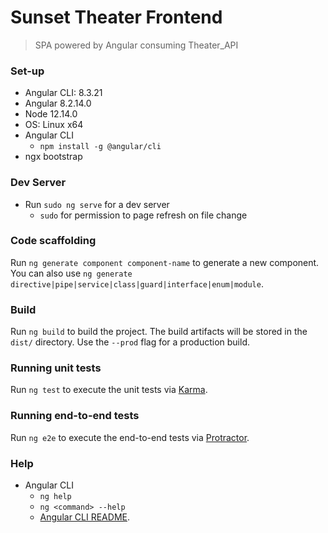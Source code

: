 # Sunset Theater Frontend

>SPA powered by Angular consuming Theater_API

### Set-up
* Angular CLI: 8.3.21
* Angular 8.2.14.0
* Node 12.14.0
* OS: Linux x64
* Angular CLI
    * `npm install -g @angular/cli`
* ngx bootstrap

### Dev Server

* Run `sudo ng serve` for a dev server
    * `sudo` for permission to page refresh on file change 
    

### Code scaffolding

Run `ng generate component component-name` to generate a new component. You can also use `ng generate directive|pipe|service|class|guard|interface|enum|module`.

### Build

Run `ng build` to build the project. The build artifacts will be stored in the `dist/` directory. Use the `--prod` flag for a production build.

### Running unit tests

Run `ng test` to execute the unit tests via [Karma](https://karma-runner.github.io).

### Running end-to-end tests

Run `ng e2e` to execute the end-to-end tests via [Protractor](http://www.protractortest.org/).

### Help

* Angular CLI
    * `ng help`
    * `ng <command> --help`
    * [Angular CLI README](https://github.com/angular/angular-cli/blob/master/README.md).
